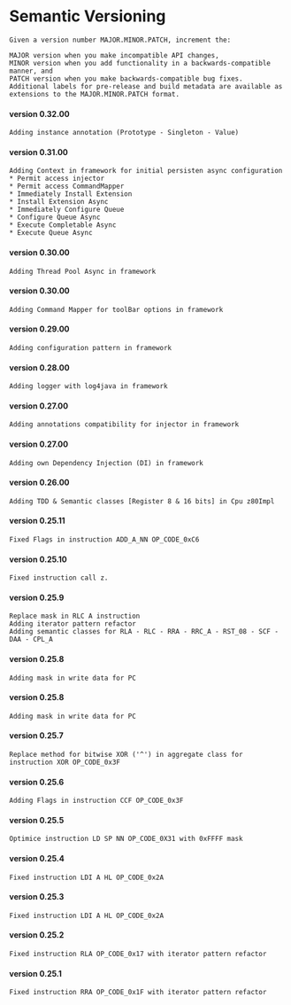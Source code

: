 Semantic Versioning
=========

```
Given a version number MAJOR.MINOR.PATCH, increment the:

MAJOR version when you make incompatible API changes,
MINOR version when you add functionality in a backwards-compatible manner, and
PATCH version when you make backwards-compatible bug fixes.
Additional labels for pre-release and build metadata are available as extensions to the MAJOR.MINOR.PATCH format.

```
#### version 0.32.00
```
Adding instance annotation (Prototype - Singleton - Value)
```

#### version 0.31.00
```
Adding Context in framework for initial persisten async configuration
* Permit access injector
* Permit access CommandMapper
* Immediately Install Extension
* Install Extension Async
* Immediately Configure Queue
* Configure Queue Async
* Execute Completable Async
* Execute Queue Async
```

#### version 0.30.00
```
Adding Thread Pool Async in framework
```

#### version 0.30.00
```
Adding Command Mapper for toolBar options in framework
```

#### version 0.29.00
```
Adding configuration pattern in framework
```

#### version 0.28.00
```
Adding logger with log4java in framework
```

#### version 0.27.00
```
Adding annotations compatibility for injector in framework
```

#### version 0.27.00
```
Adding own Dependency Injection (DI) in framework
```

#### version 0.26.00
```
Adding TDD & Semantic classes [Register 8 & 16 bits] in Cpu z80Impl
```

#### version 0.25.11
```
Fixed Flags in instruction ADD_A_NN OP_CODE_0xC6
```

#### version 0.25.10
```
Fixed instruction call z.
```

#### version 0.25.9
```
Replace mask in RLC A instruction
Adding iterator pattern refactor
Adding semantic classes for RLA - RLC - RRA - RRC_A - RST_08 - SCF - DAA - CPL_A
```

#### version 0.25.8
```
Adding mask in write data for PC
```

#### version 0.25.8
```
Adding mask in write data for PC
```

#### version 0.25.7
```
Replace method for bitwise XOR ('^') in aggregate class for instruction XOR OP_CODE_0x3F
```

#### version 0.25.6
```
Adding Flags in instruction CCF OP_CODE_0x3F
```

#### version 0.25.5
```
Optimice instruction LD SP NN OP_CODE_0X31 with 0xFFFF mask
```

#### version 0.25.4
```
Fixed instruction LDI A HL OP_CODE_0x2A
```

#### version 0.25.3
```
Fixed instruction LDI A HL OP_CODE_0x2A
```

#### version 0.25.2
```
Fixed instruction RLA OP_CODE_0x17 with iterator pattern refactor
```

#### version 0.25.1
```
Fixed instruction RRA OP_CODE_0x1F with iterator pattern refactor
```
